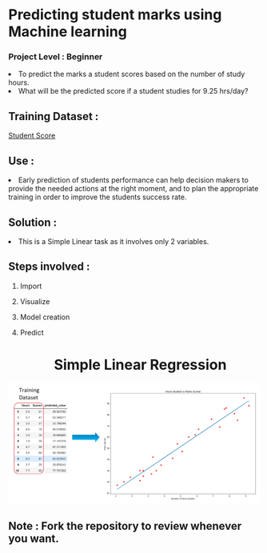 # Predicting student marks using Machine learning
 ### Project Level : Beginner
<li>To predict the marks a student scores based on the number of study hours. 
<li>What will be the predicted score if a student studies for 9.25 hrs/day?
 
## Training Dataset : 
  <a href='https://github.com/AnalystSpot/Data-Science'>Student Score</a>
  
## Use :
  <li>Early prediction of students performance can help decision makers to provide the needed actions at the right moment, and to plan the appropriate training in order to improve the students success rate.

## Solution :
   <li>This is a Simple Linear task as it involves only 2 variables.
    
## Steps involved :
1. Import
2. Visualize
3. Model creation
4. Predict

     <h1 align='center'>Simple Linear Regression</h1>
<img src='simple-linear-regression.png'/>

<h2>Note : Fork the repository to review whenever you want.</h2>
